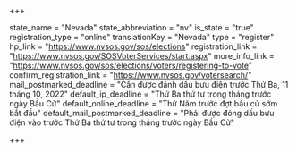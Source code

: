 +++

state_name = "Nevada"
state_abbreviation = "nv"
is_state = "true"
registration_type = "online"
translationKey = "Nevada"
type = "register"
hp_link = "https://www.nvsos.gov/sos/elections"
registration_link = "https://www.nvsos.gov/SOSVoterServices/start.aspx"
more_info_link = "https://www.nvsos.gov/sos/elections/voters/registering-to-vote"
confirm_registration_link = "https://www.nvsos.gov/votersearch/"
mail_postmarked_deadline = "Cần được đánh dấu bưu điện trước Thứ Ba, 11 tháng 10, 2022"
default_ip_deadline = "Thứ Ba thứ tư trong tháng trước ngày Bầu Cử"
default_online_deadline = "Thứ Năm trước đợt bầu cử sớm bắt đầu"
default_mail_postmarked_deadline = "Phải được đóng dấu bưu điện vào trước Thứ Ba thứ tư trong tháng trước ngày Bầu Cử"

+++